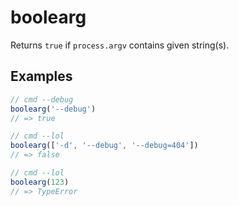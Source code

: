 boolearg
========

Returns `true` if `process.argv` contains given string(s).

Examples
--------

```javascript
// cmd --debug
boolearg('--debug')
// => true

// cmd --lol
boolearg(['-d', '--debug', '--debug=404'])
// => false

// cmd --lol
boolearg(123)
// => TypeError
```
